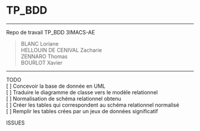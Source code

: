 # TP_BDD
***
Repo de travail TP_BDD 3IMACS-AE
> BLANC Loriane<br>
> HELLOUIN DE CENIVAL Zacharie <br>
> ZENNARO Thomas <br>
> BOURLOT Xavier

***
TODO  
[ ] Concevoir la  base de donnée en UML  
[ ] Traduire le diagramme de classe vers le modèle relationnel  
[ ] Normalisation de schéma relationnel obtenu  
[ ] Créer les tables qui correspondent au schéma relationnel normalisé  
[ ] Remplir les tables crées par un jeux de données significatif  

ISSUES
